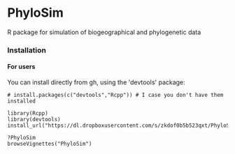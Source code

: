 # PhyloSim
R package for simulation of biogeographical and phylogenetic data 

### Installation 


#### For users

You can install directly from gh, using the 'devtools' package:

```{r}
# install.packages(c("devtools","Rcpp")) # I case you don't have them installed

library(Rcpp)
library(devtools)
install_url("https://dl.dropboxusercontent.com/s/zkdof0b5b523qxt/PhyloSim_0.3.tar.gz")

?PhyloSim
browseVignettes("PhyloSim")
```


